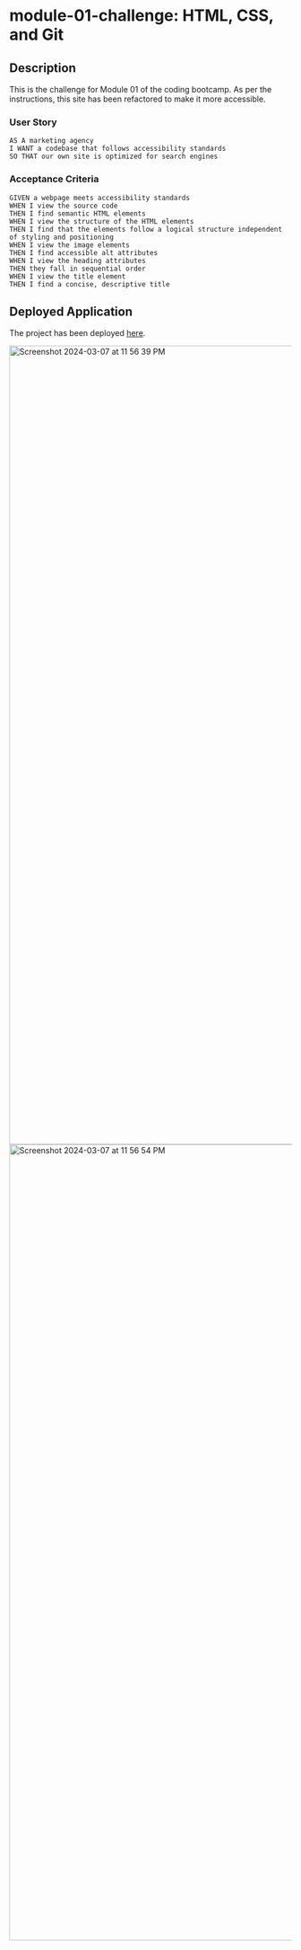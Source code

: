 # module-01-challenge: HTML, CSS, and Git

## Description
This is the challenge for Module 01 of the coding bootcamp. As per the instructions, this site has been refactored to make it more accessible.

### User Story
```
AS A marketing agency
I WANT a codebase that follows accessibility standards
SO THAT our own site is optimized for search engines
```

### Acceptance Criteria
```
GIVEN a webpage meets accessibility standards
WHEN I view the source code
THEN I find semantic HTML elements
WHEN I view the structure of the HTML elements
THEN I find that the elements follow a logical structure independent of styling and positioning
WHEN I view the image elements
THEN I find accessible alt attributes
WHEN I view the heading attributes
THEN they fall in sequential order
WHEN I view the title element
THEN I find a concise, descriptive title
```

## Deployed Application
The project has been deployed [here](https://kristyyip.github.io/module-01-challenge/).

<img width="1423" alt="Screenshot 2024-03-07 at 11 56 39 PM" src="https://github.com/kristyyip/module-01-challenge/assets/161188263/c35d3149-ee00-4ae1-917f-9357d8a1ca51">
<img width="1418" alt="Screenshot 2024-03-07 at 11 56 54 PM" src="https://github.com/kristyyip/module-01-challenge/assets/161188263/34d57f78-5345-45f2-98a2-2b50ad91c7e2">

